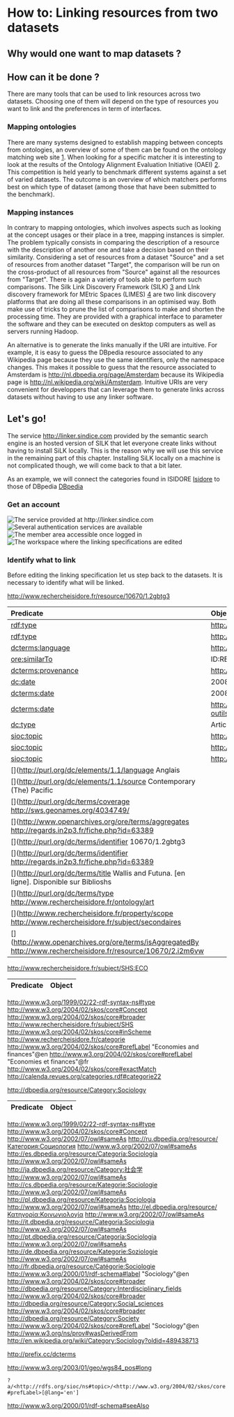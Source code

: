 # How to: Linking resources from two datasets

## Why would one want to map datasets ?

## How can it be done ?
There are many tools that can be used to link resources across two datasets. Choosing one of them will depend on the type of resources you want to link and the preferences in term of interfaces.

### Mapping ontologies
There are many systems designed to establish mapping between concepts from ontologies, an overview of some of them can be found on the ontology matching web site [1]. 
When looking for a specific matcher it is interesting to look at the results of the Ontology Alignment Evaluation Initiative (OAEI) [2].
This competition is held yearly to benchmark different systems against a set of varied datasets.
The outcome is an overview of which matchers performs best on which type of dataset (among those that have been submitted to the benchmark).

### Mapping instances
In contrary to mapping ontologies, which involves aspects such as looking at the concept usages or their place in a tree, mapping instances is simpler. 
The problem typically consists in comparing the description of a resource with the description of another one and take a decision based on their similarity.
Considering a set of resources from a dataset "Source" and a set of resources from another dataset "Target", the comparison will be run on the cross-product of all resources from "Source" against all the resources from "Target".
There is again a variety of tools able to perform such comparisons. The Silk Link Discovery Framework (SILK) [3] and LInk discovery framework for MEtric Spaces (LIMES) [4] are two link discovery platforms that are doing all these comparisons in an optimised way. Both make use of tricks to prune the list of comparisons to make and shorten the processing time. They are provided with a graphical interface to parameter the software and they can be executed on desktop computers as well as servers running Hadoop.

An alternative is to generate the links manually if the URI are intuitive. For example, it is easy to guess the DBpedia resource associated to any Wikipedia page because they use the same identifiers, only the namespace changes.
This makes it possible to guess that the resource associated to Amsterdam is <http://nl.dbpedia.org/page/Amsterdam> because its Wikipedia page is <http://nl.wikipedia.org/wiki/Amsterdam>. Intuitive URIs are very convenient for developpers that can leverage them to generate links across datasets without having to use any linker software.


## Let's go!

The service <http://linker.sindice.com> provided by the semantic search engine is an hosted version of SILK that let everyone create links without having to install SiLK locally.
This is the reason why we will use this service in the remaining part of this chapter. Installing SiLK locally on a machine is not complicated though, we will come back to that a bit later.

As an example, we will connect the categories found in ISIDORE [Isidore] to those of DBpedia [DBpedia]


### Get an account

![The service provided at <http://linker.sindice.com>](imgs/linker-sindice.png)
![Several authentication services are available](imgs/login-screen.png)
![The member area accessible once logged in](imgs/member-space.png)
![The workspace where the linking specifications are edited](imgs/workspace.png)

### Identify what to link
Before editing the linking specification let us step back to the datasets.
It is necessary to identify what will be linked.

<http://www.rechercheisidore.fr/resource/10670/1.2gbtg3>

| Predicate | Object |
|:----------|:-------|
| [rdf:type](http://www.w3.org/1999/02/22-rdf-syntax-ns#type) | http://www.rechercheisidore.fr/class/BibliographicalResource |
| [rdf:type](http://www.w3.org/1999/02/22-rdf-syntax-ns#type) | http://www.openarchives.org/ore/terms/Aggregation |
| [dcterms:language](http://purl.org/dc/terms/language) | http://lexvo.org/id/iso639-3/eng |
| [ore:similarTo](http://www.openarchives.org/ore/terms/similarTo) | ID:REGARDS:63389 |
| [dcterms:provenance](http://purl.org/dc/terms/provenance) | http://www.regards.cnrs.fr |
| [dc:date](http://purl.org/dc/elements/1.1/date) | 2008 |
| [dcterms:date](http://purl.org/dc/terms/date)   | 2008-01-01T00:00:00+02:00 |
| [dcterms:date](http://purl.org/dc/terms/date)   | <http://www.archivesdefrance.culture.gouv.fr/gerer/classement/normes-outils/thesaurus/T4-46> |
| [dc:type](http://purl.org/dc/elements/1.1/type) | Article |
| [sioc:topic] | <http://www.rechercheisidore.fr/subject/SHS:SCIPO> |
| [sioc:topic] | <http://www.rechercheisidore.fr/subject/SHS:SOCIO> |
| [sioc:topic] | <http://www.rechercheisidore.fr/subject/SHS:ECO>   |
| [](http://purl.org/dc/elements/1.1/language 	Anglais
| [](http://purl.org/dc/elements/1.1/source 	Contemporary (The) Pacific
| [](http://purl.org/dc/terms/coverage 	http://sws.geonames.org/4034749/
| [](http://www.openarchives.org/ore/terms/aggregates 	http://regards.in2p3.fr/fiche.php?id=63389
| [](http://purl.org/dc/terms/identifier 	10670/1.2gbtg3
| [](http://purl.org/dc/terms/identifier 	http://regards.in2p3.fr/fiche.php?id=63389
| [](http://purl.org/dc/terms/title 	Wallis and Futuna. [en ligne]. Disponible sur Biblioshs
| [](http://purl.org/dc/terms/type 	http://www.rechercheisidore.fr/ontology/art
| [](http://www.rechercheisidore.fr/property/scope 	http://www.rechercheisidore.fr/subject/secondaires
| [](http://www.openarchives.org/ore/terms/isAggregatedBy 	http://www.rechercheisidore.fr/resource/10670/2.i2m6vw


<http://www.rechercheisidore.fr/subject/SHS:ECO>


| Predicate | Object |
|:----------|:-------|
http://www.w3.org/1999/02/22-rdf-syntax-ns#type 	http://www.w3.org/2004/02/skos/core#Concept
http://www.w3.org/2004/02/skos/core#broader 	http://www.rechercheisidore.fr/subject/SHS
http://www.w3.org/2004/02/skos/core#inScheme 	http://www.rechercheisidore.fr/categorie
http://www.w3.org/2004/02/skos/core#prefLabel 	"Economies and finances"@en
http://www.w3.org/2004/02/skos/core#prefLabel 	"Economies et finances"@fr
http://www.w3.org/2004/02/skos/core#exactMatch 	http://calenda.revues.org/categories.rdf#categorie22


<http://dbpedia.org/resource/Category:Sociology>

| Predicate | Object |
|:----------|:-------|
http://www.w3.org/1999/02/22-rdf-syntax-ns#type 	http://www.w3.org/2004/02/skos/core#Concept
http://www.w3.org/2002/07/owl#sameAs 	http://ru.dbpedia.org/resource/Категория:Социология
http://www.w3.org/2002/07/owl#sameAs 	http://es.dbpedia.org/resource/Categoría:Sociología
http://www.w3.org/2002/07/owl#sameAs 	http://ja.dbpedia.org/resource/Category:社会学
http://www.w3.org/2002/07/owl#sameAs 	http://cs.dbpedia.org/resource/Kategorie:Sociologie
http://www.w3.org/2002/07/owl#sameAs 	http://pl.dbpedia.org/resource/Kategoria:Socjologia
http://www.w3.org/2002/07/owl#sameAs 	http://el.dbpedia.org/resource/Κατηγορία:Κοινωνιολογία
http://www.w3.org/2002/07/owl#sameAs 	http://it.dbpedia.org/resource/Categoria:Sociologia
http://www.w3.org/2002/07/owl#sameAs 	http://pt.dbpedia.org/resource/Categoria:Sociologia
http://www.w3.org/2002/07/owl#sameAs 	http://de.dbpedia.org/resource/Kategorie:Soziologie
http://www.w3.org/2002/07/owl#sameAs 	http://fr.dbpedia.org/resource/Catégorie:Sociologie
http://www.w3.org/2000/01/rdf-schema#label 	"Sociology"@en
http://www.w3.org/2004/02/skos/core#broader 	http://dbpedia.org/resource/Category:Interdisciplinary_fields
http://www.w3.org/2004/02/skos/core#broader 	http://dbpedia.org/resource/Category:Social_sciences
http://www.w3.org/2004/02/skos/core#broader 	http://dbpedia.org/resource/Category:Society
http://www.w3.org/2004/02/skos/core#prefLabel 	"Sociology"@en
http://www.w3.org/ns/prov#wasDerivedFrom 	http://en.wikipedia.org/wiki/Category:Sociology?oldid=489438713

<http://prefix.cc/dcterms>

<http://www.w3.org/2003/01/geo/wgs84_pos#long>

`?a/<http://rdfs.org/sioc/ns#topic>/<http://www.w3.org/2004/02/skos/core#prefLabel>[@lang='en']`



http://www.w3.org/2000/01/rdf-schema#seeAlso

[1]: http://www.ontologymatching.org/projects.html
[2]: http://oaei.ontologymatching.org/
[3]: http://www4.wiwiss.fu-berlin.de/bizer/silk/
[4]: http://aksw.org/Projects/LIMES.html
[Isidore]: http://www.rechercheisidore.fr/
[DBpedia]: http://dbpedia.org/About
[sioc:topic]: http://rdfs.org/sioc/ns#topic


